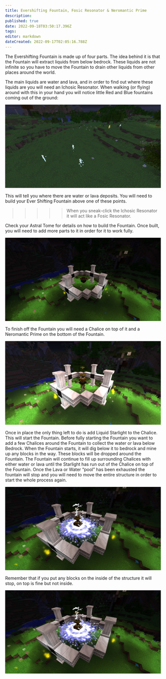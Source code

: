 ```yaml
---
title: Evershifting Fountain, Fosic Resonator & Neromantic Prime
description: 
published: true
date: 2022-09-18T03:50:17.396Z
tags: 
editor: markdown
dateCreated: 2022-09-17T02:05:16.788Z
---
```


The Evershifting Fountain is made up of four parts. The idea behind it is that the Fountain will extract liquids from below bedrock. These liquids are not infinite so you have to move the Fountain to drain other liquids from other places around the world.

The main liquids are water and lava, and in order to find out where these liquids are you will need an Ichosic Resonator. When walking (or flying) around with this in your hand you will notice little Red and Blue fountains coming out of the ground:

![Ichosic Resonator](./necromantic-prime/Ichosic%20Resonator.jpg)

This will tell you where there are water or lava deposits. You will need to build your Ever Shifting Fountain above one of these points.

>>>>> When you sneak-click the Ichosic Resonator it will act like a Fosic Resonator.

Check your Astral Tome for details on how to build the Fountain. Once built, you will need to add more parts to it in order for it to work fully.

![Fountain Construction](./necromantic-prime/Fountain.jpg)

To finish off the Fountain you will need a Chalice on top of it and a Neromantic Prime on the bottom of the Fountain.

![Necromantic Prime](./necromantic-prime/Neromantic%20Prime.jpg)

Once in place the only thing left to do is add Liquid Starlight to the Chalice. This will start the Fountain. Before fully starting the Fountain you want to add a few Chalices around the Fountain to collect the water or lava below Bedrock. When the Fountain starts, it will dig below it to bedrock and mine up any blocks in the way. These blocks will be dropped around the Fountain. The Fountain will continue to fill up surrounding Chalices with either water or lava until the Starlight has run out of the Chalice on top of the Fountain. Once the Lava or Water “pool” has been exhausted the fountain will stop and you will need to move the entire structure in order to start the whole process again.

![Fountain working](./necromantic-prime/fountain%20in%20action.jpg)

Remember that if you put any blocks on the inside of the structure it will stop, on top is fine but not inside.

![Non working fountain](./necromantic-prime/fountain%20in%20action.jpg)
